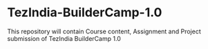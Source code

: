 # TezIndia-BuilderCamp-1.0

This repository will contain Course content, Assignment and Project submission of TezIndia BuilderCamp 1.0

